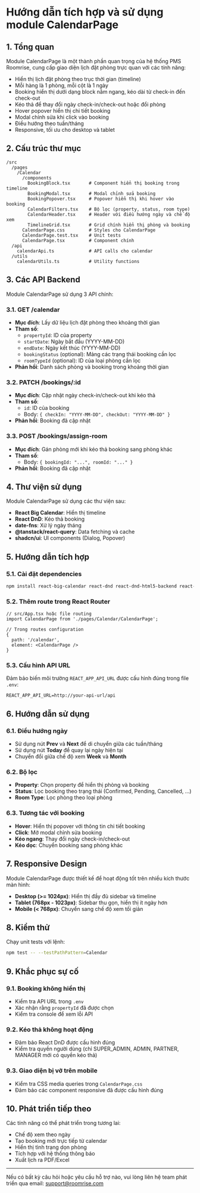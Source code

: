 # Hướng dẫn tích hợp và sử dụng module CalendarPage

## 1. Tổng quan

Module CalendarPage là một thành phần quan trọng của hệ thống PMS Roomrise, cung cấp giao diện lịch đặt phòng trực quan với các tính năng:

- Hiển thị lịch đặt phòng theo trục thời gian (timeline)
- Mỗi hàng là 1 phòng, mỗi cột là 1 ngày
- Booking hiển thị dưới dạng block nằm ngang, kéo dài từ check-in đến check-out
- Kéo thả để thay đổi ngày check-in/check-out hoặc đổi phòng
- Hover popover hiển thị chi tiết booking
- Modal chỉnh sửa khi click vào booking
- Điều hướng theo tuần/tháng
- Responsive, tối ưu cho desktop và tablet

## 2. Cấu trúc thư mục

```
/src
  /pages
    /Calendar
      /components
        BookingBlock.tsx       # Component hiển thị booking trong timeline
        BookingModal.tsx       # Modal chỉnh sửa booking
        BookingPopover.tsx     # Popover hiển thị khi hover vào booking
        CalendarFilters.tsx    # Bộ lọc (property, status, room type)
        CalendarHeader.tsx     # Header với điều hướng ngày và chế độ xem
        TimelineGrid.tsx       # Grid chính hiển thị phòng và booking
      CalendarPage.css         # Styles cho CalendarPage
      CalendarPage.test.tsx    # Unit tests
      CalendarPage.tsx         # Component chính
  /api
    calendarApi.ts             # API calls cho calendar
  /utils
    calendarUtils.ts           # Utility functions
```

## 3. Các API Backend

Module CalendarPage sử dụng 3 API chính:

### 3.1. GET /calendar
- **Mục đích**: Lấy dữ liệu lịch đặt phòng theo khoảng thời gian
- **Tham số**:
  - `propertyId`: ID của property
  - `startDate`: Ngày bắt đầu (YYYY-MM-DD)
  - `endDate`: Ngày kết thúc (YYYY-MM-DD)
  - `bookingStatus` (optional): Mảng các trạng thái booking cần lọc
  - `roomTypeId` (optional): ID của loại phòng cần lọc
- **Phản hồi**: Danh sách phòng và booking trong khoảng thời gian

### 3.2. PATCH /bookings/:id
- **Mục đích**: Cập nhật ngày check-in/check-out khi kéo thả
- **Tham số**:
  - `id`: ID của booking
  - Body: `{ checkIn: "YYYY-MM-DD", checkOut: "YYYY-MM-DD" }`
- **Phản hồi**: Booking đã cập nhật

### 3.3. POST /bookings/assign-room
- **Mục đích**: Gán phòng mới khi kéo thả booking sang phòng khác
- **Tham số**:
  - Body: `{ bookingId: "...", roomId: "..." }`
- **Phản hồi**: Booking đã cập nhật

## 4. Thư viện sử dụng

Module CalendarPage sử dụng các thư viện sau:

- **React Big Calendar**: Hiển thị timeline
- **React DnD**: Kéo thả booking
- **date-fns**: Xử lý ngày tháng
- **@tanstack/react-query**: Data fetching và cache
- **shadcn/ui**: UI components (Dialog, Popover)

## 5. Hướng dẫn tích hợp

### 5.1. Cài đặt dependencies

```bash
npm install react-big-calendar react-dnd react-dnd-html5-backend react-dnd-touch-backend date-fns @tanstack/react-query
```

### 5.2. Thêm route trong React Router

```tsx
// src/App.tsx hoặc file routing
import CalendarPage from './pages/Calendar/CalendarPage';

// Trong routes configuration
{
  path: '/calendar',
  element: <CalendarPage />
}
```

### 5.3. Cấu hình API URL

Đảm bảo biến môi trường `REACT_APP_API_URL` được cấu hình đúng trong file `.env`:

```
REACT_APP_API_URL=http://your-api-url/api
```

## 6. Hướng dẫn sử dụng

### 6.1. Điều hướng ngày

- Sử dụng nút **Prev** và **Next** để di chuyển giữa các tuần/tháng
- Sử dụng nút **Today** để quay lại ngày hiện tại
- Chuyển đổi giữa chế độ xem **Week** và **Month**

### 6.2. Bộ lọc

- **Property**: Chọn property để hiển thị phòng và booking
- **Status**: Lọc booking theo trạng thái (Confirmed, Pending, Cancelled, ...)
- **Room Type**: Lọc phòng theo loại phòng

### 6.3. Tương tác với booking

- **Hover**: Hiển thị popover với thông tin chi tiết booking
- **Click**: Mở modal chỉnh sửa booking
- **Kéo ngang**: Thay đổi ngày check-in/check-out
- **Kéo dọc**: Chuyển booking sang phòng khác

## 7. Responsive Design

Module CalendarPage được thiết kế để hoạt động tốt trên nhiều kích thước màn hình:

- **Desktop (>= 1024px)**: Hiển thị đầy đủ sidebar và timeline
- **Tablet (768px - 1023px)**: Sidebar thu gọn, hiển thị ít ngày hơn
- **Mobile (< 768px)**: Chuyển sang chế độ xem tối giản

## 8. Kiểm thử

Chạy unit tests với lệnh:

```bash
npm test -- --testPathPattern=Calendar
```

## 9. Khắc phục sự cố

### 9.1. Booking không hiển thị

- Kiểm tra API URL trong `.env`
- Xác nhận rằng `propertyId` đã được chọn
- Kiểm tra console để xem lỗi API

### 9.2. Kéo thả không hoạt động

- Đảm bảo React DnD được cấu hình đúng
- Kiểm tra quyền người dùng (chỉ SUPER_ADMIN, ADMIN, PARTNER, MANAGER mới có quyền kéo thả)

### 9.3. Giao diện bị vỡ trên mobile

- Kiểm tra CSS media queries trong `CalendarPage.css`
- Đảm bảo các component responsive đã được cấu hình đúng

## 10. Phát triển tiếp theo

Các tính năng có thể phát triển trong tương lai:

- Chế độ xem theo ngày
- Tạo booking mới trực tiếp từ calendar
- Hiển thị tình trạng dọn phòng
- Tích hợp với hệ thống thông báo
- Xuất lịch ra PDF/Excel

---

Nếu có bất kỳ câu hỏi hoặc yêu cầu hỗ trợ nào, vui lòng liên hệ team phát triển qua email: support@roomrise.com
